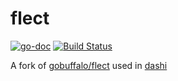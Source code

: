 # flect

[![go-doc](https://godoc.org/github.com/swiftcarrot/flect?status.svg)](https://pkg.go.dev/github.com/swiftcarrot/flect)
[![Build Status](https://travis-ci.com/swiftcarrot/flect.svg?branch=master)](https://travis-ci.com/swiftcarrot/flect)

A fork of [gobuffalo/flect](https://github.com/gobuffalo/flect) used in [dashi](https://github.com/swiftcarrot/dashi)
